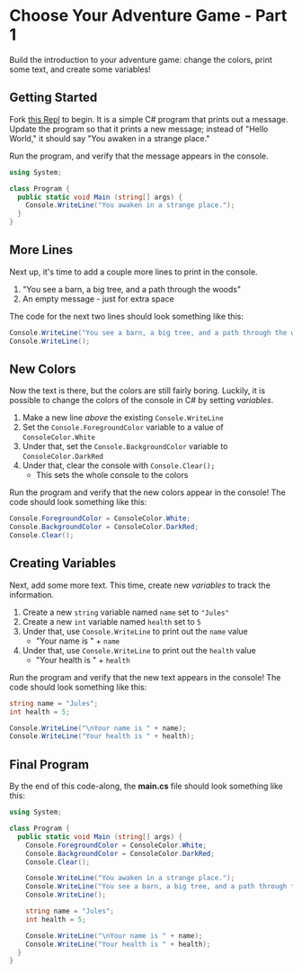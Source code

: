 # Choose Your Adventure Game - Part 1
Build the introduction to your adventure game: change the colors, print some text, and create some variables!

## Getting Started
Fork [this Repl](https://replit.com/@HylandOutreach/ChooseYourAdventureStart) to begin. It is a simple C# program that prints out a message. Update the program so that it prints a new message; instead of "Hello World," it should say "You awaken in a strange place."

Run the program, and verify that the message appears in the console.

```cs
using System;

class Program {
  public static void Main (string[] args) {
    Console.WriteLine("You awaken in a strange place.");
  }
}
```

## More Lines
Next up, it's time to add a couple more lines to print in the console.

1. "You see a barn, a big tree, and a path through the woods"
1. An empty message - just for extra space

The code for the next two lines should look something like this:

```cs
Console.WriteLine("You see a barn, a big tree, and a path through the woods.");
Console.WriteLine();
```

## New Colors
Now the text is there, but the colors are still fairly boring. Luckily, it is possible to change the colors of the console in C# by setting _variables_.

1. Make a new line _above_ the existing `Console.WriteLine`
1. Set the `Console.ForegroundColor` variable to a value of `ConsoleColor.White`
1. Under that, set the `Console.BackgroundColor` variable to `ConsoleColor.DarkRed`
1. Under that, clear the console with `Console.Clear();`
    - This sets the whole console to the colors

Run the program and verify that the new colors appear in the console! The code should look something like this:

```cs
Console.ForegroundColor = ConsoleColor.White;
Console.BackgroundColor = ConsoleColor.DarkRed;
Console.Clear();
```

## Creating Variables
Next, add some more text. This time, create new _variables_ to track the information.

1. Create a new `string` variable named `name` set to `"Jules"`
1. Create a new `int` variable named `health` set to `5`
1. Under that, use `Console.WriteLine` to print out the `name` value
    - "Your name is " + `name`
1. Under that, use `Console.WriteLine` to print out the `health` value
    - "Your health is " + `health`

Run the program and verify that the new text appears in the console! The code should look something like this:

```cs
string name = "Jules";
int health = 5;

Console.WriteLine("\nYour name is " + name);
Console.WriteLine("Your health is " + health);
```

## Final Program
By the end of this code-along, the **main.cs** file should look something like this:

```cs
using System;

class Program {
  public static void Main (string[] args) {
    Console.ForegroundColor = ConsoleColor.White;
    Console.BackgroundColor = ConsoleColor.DarkRed;
    Console.Clear();

    Console.WriteLine("You awaken in a strange place.");
    Console.WriteLine("You see a barn, a big tree, and a path through the woods.");
    Console.WriteLine();

    string name = "Jules";
    int health = 5;

    Console.WriteLine("\nYour name is " + name);
    Console.WriteLine("Your health is " + health);
  }
}
```